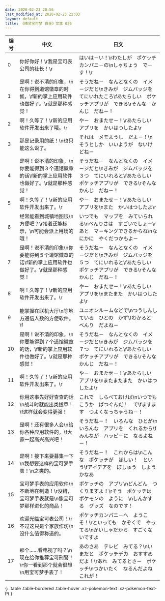 ```yaml
---
date: 2020-02-23 20:56
last_modified_at: 2020-02-23 22:03
layout: default
title: 《精灵宝可梦 白金》文本 026
---
```

| 编号 | 中文 | 日文 |
| ---- | ---- | ---- |
| 0 | 你好你好！\r我是宝可表公司的社长！\r | はいは－い！\rわたしが　ポケッチカンパニ－の\nしゃちょう　で－す！\r |
| 1 | 是啊！说不清的印象，\n在你得到道馆徽章的时候，\f新的掌上应用软件也做好了。\r就是那种感觉！ | そうだね－　なんとなくの　イメ－ジだと\nきみが　ジムバッジを　てにいれたころ\fあたらしい　ポケッチアプリが　できる\rそんな　かんじ　だね－！ |
| 2 | 啊！久等了！\r新的应用软件开发出来了哦。\r | や－　おまたせ－！\rあたらしい　アプリを　かいはつしたよ\r |
| 3 | 那是记录用的纸！\n也只能这么说了。 | それは　メモようし　だよ－！\nそうとしか　いいようが　ないけどね－ |
| 4 | 是啊！说不清的印象，\n你要能得到３个道馆徽章的话\f新的掌上应用软件也做好了。\r就是那种感觉！ | そうだね－　なんとなくの　イメ－ジだと\nきみが　ジムバッジを３つ　てにいれると\fあたらしい　ポケッチアプリが　できる\rそんな　かんじ　だね－！ |
| 5 | 啊！久等了！\r新的应用软件开发出来了。\r | や－　おまたせ－！\rあたらしい　アプリを\nまた　かいはつしたよ\r |
| 6 | 经常能看到城镇地图很\n方便吧？\r接着还能标示，\n可能会派上用场的哦！ | いつでも　マップを　みていられる\nべんりさは　すごいでしょ－\rあと　マ－キングできるからね\nなにかに　やくだつかもよ－ |
| 7 | 是啊！说不清的印象\n你要能得到５个道馆徽章的话\f新的掌上应用软件也做好了。\r就是那种感觉！ | そうだね－　なんとなくの　イメ－ジだと\nきみが　ジムバッジを５つ　てにいれると\fあたらしい　ポケッチアプリが　できる\rそんな　かんじ　だね－！ |
| 8 | 啊！久等了！\r新的应用软件开发出来了。\r | や－　おまたせ－！\rあたらしい　アプリを\nまたまた　かいはつしたよ\r |
| 9 | 能掌握在联机大厅\n等地方通信人数的方便软件。\f | ユニオンル－ムなどで\nつうしんしている　ひとの　かず\fわかると　べんり　だよね－ |
| 10 | 是啊！说不清的印象，\n你要能得到７个道馆徽章的话，\f新的掌上应用软件也做好了。\r就是那种感觉！ | そうだね－　なんとなくの　イメ－ジだと\nきみが　ジムバッジを７つ　てにいれると\fあたらしい　ポケッチアプリが　できる\rそんな　かんじ　だね－！ |
| 11 | 啊！久等了！\r新的应用软件开发出来了。\r | や－　おまたせ－！\rあたらしい　アプリを\nまたまたまた　かいはつしたよ\r |
| 12 | 你用这事先好好查查的话\n战斗时就能出类拔苹！\f这样就会变得更强！ | これで　しらべておけば\nいつでも　こうか　ばつぐんだ！　で\fますます　つよくなっちゃうね－！ |
| 13 | 是啊！还有很多人会\n给你各种应用软件的，\f大家一起高兴高兴吧！ | そうだね－！　いろんな　ひとが\nいろんな　アプリを　くれるから\fみんなが　ハッピ－に　なるよね－！ |
| 14 | 是啊！接下来要募集一下\n我想要这样的宝可梦手表！\n之类的。 | そうだね－！　これからは\nこんな　ポケッチが　ほしい！　という\fアイデアを　ぼしゅう　しようかなあ |
| 15 | 宝可梦手表的应用软件\n不断地在制造！\r没错，宝可梦手表就是\n像宝可梦那样进化的商品！ | ポケッチの　アプリ\nどんどん　つくりますよ！\rそう　ポケッチは　ポケモンの　ように　\nしんかする　グッズ　なのです！ |
| 16 | 欢迎光临宝可表公司！\r不过这只是个家族作坊\n没什么值得称道的。 | ポケッチカンパニ－へ　ようこそ！\rといっても　かぞくで　やってる\nかいしゃだから　すごくないですよ |
| 17 | 那个……看电视了吗？\n现在给你推荐宝可刑警！\r你一看到那个就会很想\n用宝可梦手表了！ | あのさあ　テレビ　みてる？\nいまだと　ポケッチデカ　おすすめだよ！\rあれ　みてるとさ－　ポケッチ\nつかいたく　なるんだよね　これが！ |
{: .table .table-bordered .table-hover .xz-pokemon-text .xz-pokemon-text-Pt }